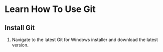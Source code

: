 # Learn How To Use Git

## Install Git

1. Navigate to the latest Git for Windows installer and download the latest version.
